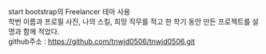 start bootstrap의  Freelancer 테마 사용<br>
학번 이름과 프로필 사진, 나의 스킬, 희망 직무를 적고 한 학기 동안 만든 프로젝트를 설명과 함께 적었다. <br>
github주소 : https://github.com/tnwjd0506/tnwjd0506.git
